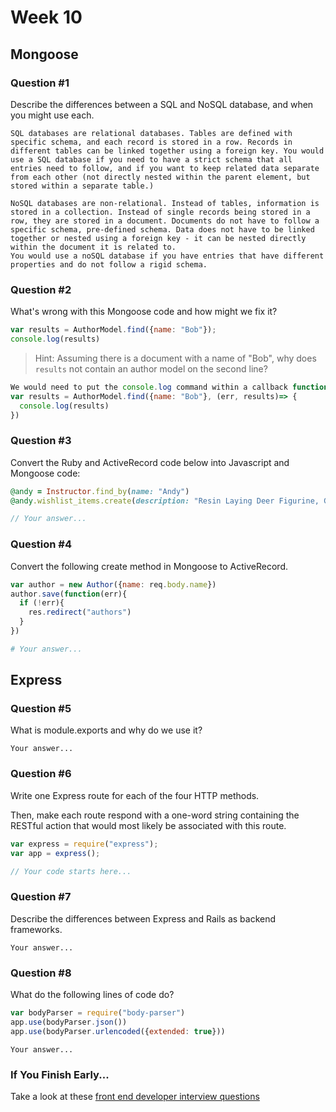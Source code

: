 # Week 10

## Mongoose

### Question #1

Describe the differences between a SQL and NoSQL database, and when you might use each.

```text
SQL databases are relational databases. Tables are defined with specific schema, and each record is stored in a row. Records in different tables can be linked together using a foreign key. You would use a SQL database if you need to have a strict schema that all entries need to follow, and if you want to keep related data separate from each other (not directly nested within the parent element, but stored within a separate table.)

NoSQL databases are non-relational. Instead of tables, information is stored in a collection. Instead of single records being stored in a row, they are stored in a document. Documents do not have to follow a specific schema, pre-defined schema. Data does not have to be linked together or nested using a foreign key - it can be nested directly within the document it is related to.
You would use a noSQL database if you have entries that have different properties and do not follow a rigid schema.
```

### Question #2

What's wrong with this Mongoose code and how might we fix it?

```js
var results = AuthorModel.find({name: "Bob"});
console.log(results)


```

> Hint: Assuming there is a document with a name of "Bob", why does `results` not contain an author model on the second line?

```js
We would need to put the console.log command within a callback function.
var results = AuthorModel.find({name: "Bob"}, (err, results)=> {
  console.log(results)
})
```

### Question #3

Convert the Ruby and ActiveRecord code below into Javascript and Mongoose code:

```rb
@andy = Instructor.find_by(name: "Andy")
@andy.wishlist_items.create(description: "Resin Laying Deer Figurine, Gold")
```

```js
// Your answer...
```

### Question #4

Convert the following create method in Mongoose to ActiveRecord.

```js
var author = new Author({name: req.body.name})
author.save(function(err){
  if (!err){
    res.redirect("authors")
  }
})
```

```rb
# Your answer...
```

## Express

### Question #5

What is module.exports and why do we use it?

```text
Your answer...
```

### Question #6

Write one Express route for each of the four HTTP methods.

Then, make each route respond with a one-word string containing the RESTful action that would most likely be associated with this route.

```js
var express = require("express");
var app = express();

// Your code starts here...

```

### Question #7

Describe the differences between Express and Rails as backend frameworks.

```text
Your answer...
```

### Question #8

What do the following lines of code do?

```js
var bodyParser = require("body-parser")
app.use(bodyParser.json())
app.use(bodyParser.urlencoded({extended: true}))
```

```text
Your answer...
```

### If You Finish Early...

Take a look at these [front end developer interview questions](https://github.com/h5bp/Front-end-Developer-Interview-Questions/blob/master/README.md)

